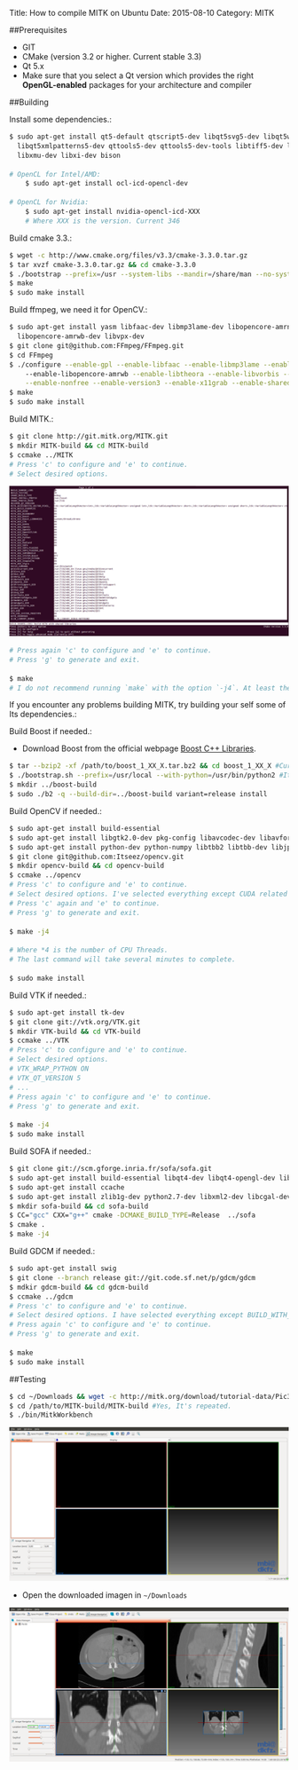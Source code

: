 Title: How to compile MITK on Ubuntu
Date: 2015-08-10
Category: MITK

##Prerequisites

- GIT
- CMake (version 3.2 or higher. Current stable 3.3)
- Qt 5.x
 - Make sure that you select a Qt version which provides the right **OpenGL-enabled** packages for your architecture and compiler

##Building

Install some dependencies.:

```bash
$ sudo apt-get install qt5-default qtscript5-dev libqt5svg5-dev libqt5webkit5-dev \
  libqt5xmlpatterns5-dev qttools5-dev qttools5-dev-tools libtiff5-dev libwrap0-dev \
  libxmu-dev libxi-dev bison

# OpenCL for Intel/AMD:
	$ sudo apt-get install ocl-icd-opencl-dev

# OpenCL for Nvidia:
	$ sudo apt-get install nvidia-opencl-icd-XXX
	# Where XXX is the version. Current 346

```

Build cmake 3.3.:

```bash
$ wget -c http://www.cmake.org/files/v3.3/cmake-3.3.0.tar.gz
$ tar xvzf cmake-3.3.0.tar.gz && cd cmake-3.3.0
$ ./bootstrap --prefix=/usr --system-libs --mandir=/share/man --no-system-jsoncpp --docdir=/share/doc/cmake-3.3.0 --qt-gui
$ make
$ sudo make install
```

Build ffmpeg, we need it for OpenCV.:

```bash
$ sudo apt-get install yasm libfaac-dev libmp3lame-dev libopencore-amrnb-dev \
  libopencore-amrwb-dev libvpx-dev 
$ git clone git@github.com:FFmpeg/FFmpeg.git
$ cd FFmpeg
$ ./configure --enable-gpl --enable-libfaac --enable-libmp3lame --enable-libopencore-amrnb \ 
    --enable-libopencore-amrwb --enable-libtheora --enable-libvorbis --enable-libvpx \
    --enable-nonfree --enable-version3 --enable-x11grab --enable-shared --enable-pic
$ make
$ sudo make install
```

Build MITK.:

```bash
$ git clone http://git.mitk.org/MITK.git
$ mkdir MITK-build && cd MITK-build
$ ccmake ../MITK
# Press 'c' to configure and 'e' to continue.
# Select desired options.
```

![MITK ccmake image](images/mitk_ccmake_image.png)


```bash
# Press again 'c' to configure and 'e' to continue.
# Press 'g' to generate and exit.

$ make
# I do not recommend running `make` with the option `-j4`. At least the first time, because of Its dependencies.
```

If you encounter any problems building MITK, try building your self some of Its dependencies.:

Build Boost if needed.:

- Download Boost from the official webpage <a href="http://www.boost.org/" target="_blank">Boost C++ Libraries</a>.

```bash
$ tar --bzip2 -xf /path/to/boost_1_XX_X.tar.bz2 && cd boost_1_XX_X #Current `boost_1_58_0`
$ ./bootstrap.sh --prefix=/usr/local --with-python=/usr/bin/python2 #It doesn't work with Python3
$ mkdir ../boost-build
$ sudo ./b2 -q --build-dir=../boost-build variant=release install
```

Build OpenCV if needed.:

```bash
$ sudo apt-get install build-essential
$ sudo apt-get install libgtk2.0-dev pkg-config libavcodec-dev libavformat-dev libswscale-dev
$ sudo apt-get install python-dev python-numpy libtbb2 libtbb-dev libjpeg-dev libpng-dev libtiff-dev libjasper-dev libdc1394-22-dev
$ git clone git@github.com:Itseez/opencv.git
$ mkdir opencv-build && cd opencv-build
$ ccmake ../opencv
# Press 'c' to configure and 'e' to continue.
# Select desired options. I've selected everything except CUDA related options, because I don't have a CUDA GPU card.
# Press 'c' again and 'e' to continue.
# Press 'g' to generate and exit.

$ make -j4

# Where *4 is the number of CPU Threads.
# The last command will take several minutes to complete.

$ sudo make install
```

Build VTK if needed.:

```bash
$ sudo apt-get install tk-dev
$ git clone git://vtk.org/VTK.git
$ mkdir VTK-build && cd VTK-build
$ ccmake ../VTK
# Press 'c' to configure and 'e' to continue.
# Select desired options.
# VTK_WRAP_PYTHON ON
# VTK_QT_VERSION 5
# ...
# Press again 'c' to configure and 'e' to continue.
# Press 'g' to generate and exit.

$ make -j4
$ sudo make install
```

Build SOFA if needed.:

```bash
$ git clone git://scm.gforge.inria.fr/sofa/sofa.git
$ sudo apt-get install build-essential libqt4-dev libqt4-opengl-dev libglew-dev freeglut3-dev libpng-dev
$ sudo apt-get install ccache
$ sudo apt-get install zlib1g-dev python2.7-dev libxml2-dev libcgal-dev libblas-dev liblapack-dev libsuitesparse-dev libboost-all-dev libassimp-dev liboce-foundation-dev
$ mkdir sofa-build && cd sofa-build
$ CC="gcc" CXX="g++" cmake -DCMAKE_BUILD_TYPE=Release  ../sofa
$ cmake .
$ make -j4
```

Build GDCM if needed.:

```bash
$ sudo apt-get install swig
$ git clone --branch release git://git.code.sf.net/p/gdcm/gdcm
$ mdkir gdcm-build && cd gdcm-build
$ ccmake ../gdcm
# Press 'c' to configure and 'e' to continue.
# Select desired options. I have selected everything except BUILD_WITH_VTK, CSHARP, JAVA and PHP.
# Press again 'c' to configure and 'e' to continue.
# Press 'g' to generate and exit.

$ make
$ sudo make install
```

##<a name="testing"></a>Testing

```bash
$ cd ~/Downloads && wget -c http://mitk.org/download/tutorial-data/Pic3D.nrrd
$ cd /path/to/MITK-build/MITK-build #Yes, It's repeated.
$ ./bin/MitkWorkbench
```

![MITK load image](images/mitk_load_image_001.png)

* Open the downloaded imagen in `~/Downloads`

![MITK load image](images/mitk_load_image_002.png)
